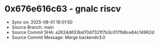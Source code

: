 # 0x676e616c63 - gnalc riscv

- Sync on: 2025-08-01 16:01:50
- Source Branch: main
- Source Commit SHA: a2624d633bd70d7321f7b3c017fb8ce64c14962d
- Source Commit Message: Merge backendv3.0
